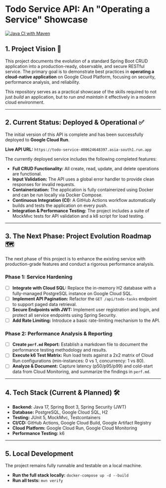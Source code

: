 # Todo Service API: An "Operating a Service" Showcase

[![Java CI with Maven](https://github.com/Mukul141/todo-crud/actions/workflows/build.yaml/badge.svg)](https://github.com/Mukul141/todo-crud/actions/workflows/build.yaml)

## 1. Project Vision 🚀

This project documents the evolution of a standard Spring Boot CRUD application into a production-ready, observable, and secure RESTful service. The primary goal is to demonstrate best practices in **operating a cloud-native application** on Google Cloud Platform, focusing on security, performance analysis, and reliability.

This repository serves as a practical showcase of the skills required to not just *build* an application, but to *run and maintain* it effectively in a modern cloud environment.

-----

## 2. Current Status: Deployed & Operational ✅

The initial version of this API is complete and has been successfully deployed to **Google Cloud Run**.

**Live API URL:** `https://todo-service-400624648397.asia-south1.run.app`

The currently deployed service includes the following completed features:
* **Full CRUD Functionality:** All create, read, update, and delete operations are functional.
* **Input Validation:** The API uses a global error handler to provide clean responses for invalid requests.
* **Containerization:** The application is fully containerized using Docker and can be run locally via Docker Compose.
* **Continuous Integration (CI):** A GitHub Actions workflow automatically builds and tests the application on every push.
* **Integration & Performance Testing:** The project includes a suite of MockMvc tests for API validation and a k6 script for load testing.

-----

## 3. The Next Phase: Project Evolution Roadmap 🗺️

The next phase of this project is to enhance the existing service with production-grade features and conduct a rigorous performance analysis.

### Phase 1: Service Hardening
- [ ] **Integrate with Cloud SQL:** Replace the in-memory H2 database with a fully-managed PostgreSQL instance on Google Cloud SQL.
- [ ] **Implement API Pagination:** Refactor the `GET /api/todo-tasks` endpoint to support paged data retrieval.
- [ ] **Secure Endpoints with JWT:** Implement user registration and login, and protect all service endpoints using Spring Security.
- [ ] **Add Rate Limiting:** Introduce a basic rate-limiting mechanism to the API.

### Phase 2: Performance Analysis & Reporting
- [ ] **Create `perf.md` Report:** Establish a markdown file to document the performance testing methodology and results.
- [ ] **Execute k6 Test Matrix:** Run load tests against a 2x2 matrix of Cloud Run configurations (min-instances: 0 vs 1, concurrency: 1 vs 80).
- [ ] **Analyze & Document:** Capture latency (p50/p95/p99) and cold-start data from Cloud Monitoring, and summarize the findings in `perf.md`.

-----

## 4. Tech Stack (Current & Planned) 🛠️

* **Backend:** Java 17, Spring Boot 3, Spring Security (JWT)
* **Database:** PostgreSQL, Google Cloud SQL, H2
* **Testing:** JUnit 5, MockMvc, Testcontainers
* **CI/CD:** GitHub Actions, Google Cloud Build, Google Artifact Registry
* **Cloud Platform:** Google Cloud Run, Google Cloud Monitoring
* **Performance Testing:** k6

-----

## 5. Local Development

The project remains fully runnable and testable on a local machine.

* **Run the full stack locally:** `docker-compose up -d --build`
* **Run all tests:** `mvn verify`
